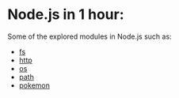 # Node.js in 1 hour:

Some of the explored modules in Node.js such as:
<ul>
    <li><a href="./fs.js">fs</a></li>
    <li><a href="./http.js">http</a></li>
    <li><a href="./os.js">os</a></li>
    <li><a href="./path.js">path</a></li>
    <li><a href="./pokemon.js">pokemon</a></li>
</ul>
